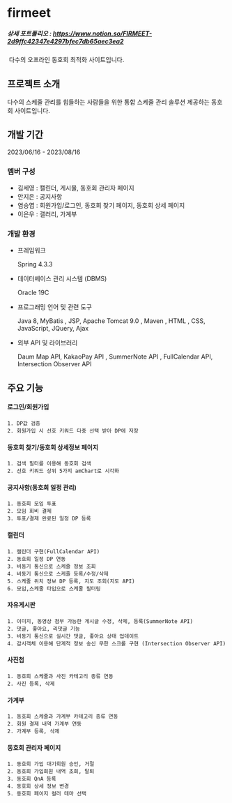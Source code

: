 # firmeet
##### 상세 포트폴리오 :  https://www.notion.so/FIRMEET-2d9ffc42347e4297bfec7db65aec3ea2
<img src = "">
다수의 오프라인 동호회 최적화 사이트입니다.


## 프로젝트 소개
다수의 스케줄 관리를 힘들하는 사람들을 위한 통합 스케줄 관리 솔루션 제공하는 동호회 사이트입니다.



## 개발 기간
2023/06/16 - 2023/08/16


### 멤버 구성
- 김세영 : 캘린더, 게시물, 동호회 관리자 페이지
- 안지은 : 공지사항
- 염승엽 : 회원가입/로그인, 동호회 찾기 페이지, 동호회 상세 페이지
- 이은우 : 갤러리, 가계부

### 개발 환경
- 프레임워크
   
    Spring 4.3.3


- 데이터베이스 관리 시스템 (DBMS)

  
    Oracle 19C

- 프로그래밍 언어 및 관련 도구

  
    Java 8, MyBatis , JSP, Apache Tomcat 9.0 , Maven , HTML , CSS, JavaScript, JQuery, Ajax

- 외부 API 및 라이브러리

  
    Daum Map API, KakaoPay API , SummerNote API , FullCalendar  API, Intersection Observer API




## 주요 기능


#### 로그인/회원가입


    1. DP값 검증
    2. 회원가입 시 선호 키워드 다중 선택 받아 DP에 저장


#### 동호회 찾기/동호회 상세정보 페이지


    1. 검색 필터를 이용해 동호회 검색
    2. 선호 키워드 상위 5가지 amChart로 시각화


#### 공지사항(동호회 일정 관리)


    1. 동호회 모임 투표
    2. 모임 회비 결제
    3. 투표/결제 완료된 일정 DP 등록


#### 캘린더


    1. 캘린더 구현(FullCalendar API)
    2. 동호회 일정 DP 연동 
    3. 비동기 통신으로 스케줄 정보 조회
    4. 비동기 통신으로 스케줄 등록/수정/삭제
    5. 스케줄 위치 정보 DP 등록, 지도 조회(지도 API)
    6. 모임,스케줄 타입으로 스케줄 필터링


#### 자유게시판


    1. 이미지, 동영상 첨부 가능한 게시글 수정, 삭제, 등록(SummerNote API)
    2. 댓글, 좋아요, 리댓글 기능
    3. 비동기 통신으로 실시간 댓글, 좋아요 상태 업데이트
    4. 감시객체 이용해 단계적 정보 송신 무한 스크롤 구현 (Intersection Observer API)

    
#### 사진첩


    1. 동호회 스케줄과 사진 카테고리 종류 연동
    2. 사진 등록, 삭제


#### 가계부


    1. 동호회 스케줄과 가계부 카테고리 종류 연동
    2. 회원 결제 내역 가계부 연동
    2. 가계부 등록, 삭제


#### 동호회 관리자 페이지


    1. 동호회 가입 대기회원 승인, 거절
    2. 동호회 가입회원 내역 조회, 탈퇴
    3. 동호회 QnA 등록
    4. 동호회 상세 정보 변경
    5. 동호회 페이지 컬러 테마 선택


